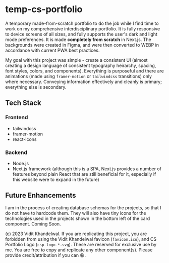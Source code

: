 # temp-cs-portfolio

A temporary made-from-scratch portfolio to do the job while I find time to work on my comprehensive interdisciplinary portfolio. It is fully responsive to device screens of all sizes, and fully supports the user's dark and light mode preferences. It is made **completely from scratch** in Next.js. The backgrounds were created in Figma, and were then converted to WEBP in accordance with current PWA best practices.

My goal with this project was simple - create a consistent UI (almost creating a design language of consistent typography heirarchy, spacing, font styles, colors, and components). Everything is purposeful and there are animations (made using ```framer-motion``` or ```tailwindcss``` transitions) only where necessary. Conveying information effectively and cleanly is primary; everything else is secondary.

## Tech Stack

### Frontend

* tailwindcss
* framer-motion
* react-icons

### Backend

* Node.js
* Next.js framework (although this is a SPA, Next.js provides a number of features beyond plain React that are still beneficial for it, especially if this website were to expand in the future)

## Future Enhancements

I am in the process of creating database schemas for the projects, so that I do not have to hardcode them. They will also have tiny icons for the technologies used in the projects shown in the bottom left of the card component. Coming Soon. 

(c) 2023 Vidit Khandelwal. If you are replicating this project, you are forbidden from using the Vidit Khandelwal favicon (```favicon.ico```), and CS Portfolio Logo (```csp-logo-*.svg```). These are reserved for exclusive use by me. You are free to copy and replicate any other component(s). Please provide credit/attribution if you can 😀.